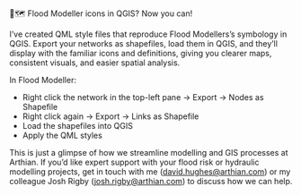 🌊🗺️ Flood Modeller icons in QGIS? Now you can!

I’ve created QML style files that reproduce Flood Modellers’s symbology in QGIS. Export your networks as shapefiles, load them in QGIS, and they’ll display with the familiar icons and definitions, giving you clearer maps, consistent visuals, and easier spatial analysis.

In Flood Modeller:
- Right click the network in the top-left pane → Export → Nodes as Shapefile
- Right click again → Export → Links as Shapefile
- Load the shapefiles into QGIS
- Apply the QML styles

This is just a glimpse of how we streamline modelling and GIS processes at Arthian. If you’d like expert support with your flood risk or hydraulic modelling projects, get in touch with me (david.hughes@arthian.com) or my colleague Josh Rigby (josh.rigby@arthian.com) to discuss how we can help.
